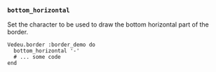 ### `bottom_horizontal`

Set the character to be used to draw the bottom horizontal
part of the border.

    Vedeu.border :border_demo do
      bottom_horizontal '-'
      # ... some code
    end

